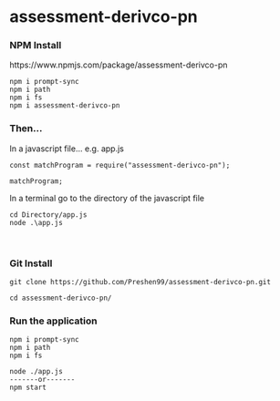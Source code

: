 # assessment-derivco-pn

<h3>NPM Install</h3>

<p>https://www.npmjs.com/package/assessment-derivco-pn</p>

```
npm i prompt-sync
npm i path
npm i fs
npm i assessment-derivco-pn
```

<h3>Then...</h3>
<p>In a javascript file... e.g. app.js</p>

```
const matchProgram = require("assessment-derivco-pn");

matchProgram;
```

<p>In a terminal go to the directory of the javascript file</p>

```
cd Directory/app.js
node .\app.js
```

<br>

<h3>Git Install</h3>

```
git clone https://github.com/Preshen99/assessment-derivco-pn.git

cd assessment-derivco-pn/
```

<h3>Run the application</h3>

```
npm i prompt-sync
npm i path
npm i fs

node ./app.js
-------or-------
npm start
```

